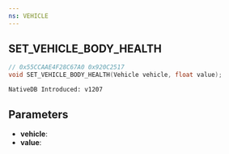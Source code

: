 ```yaml
---
ns: VEHICLE
---
```

## SET_VEHICLE_BODY_HEALTH

```c
// 0x55CCAAE4F28C67A0 0x920C2517
void SET_VEHICLE_BODY_HEALTH(Vehicle vehicle, float value);
```

```
NativeDB Introduced: v1207
```

## Parameters
* **vehicle**:
* **value**:
